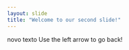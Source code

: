 ```yaml
---
layout: slide
title: "Welcome to our second slide!"
---
```

novo texto 
Use the left arrow to go back!
